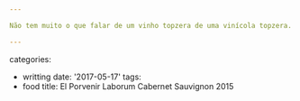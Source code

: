 ```yaml
---

Não tem muito o que falar de um vinho topzera de uma vinícola topzera. Sabor intenso, equilíbrio entre taninos e o frutado puxando para ameixa.

---
```

categories:
- writting
date: '2017-05-17'
tags:
- food
title: El Porvenir Laborum Cabernet Sauvignon 2015
